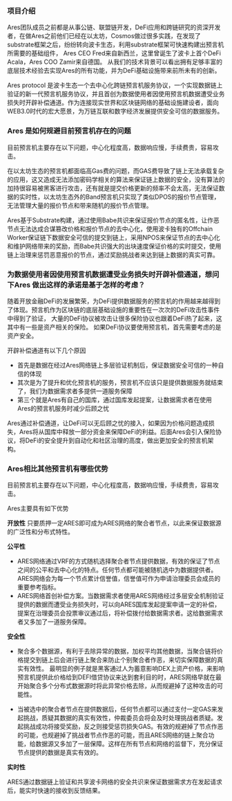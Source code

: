 ### 项目介绍

Ares团队成员之前都是从事公链、联盟链开发，DeFi应用和跨链研究的资深开发者，在做Ares之前他们已经在以太坊，Cosmos做过很多实践，在发现了substrate框架之后，纷纷转向波卡生态，利用substrate框架可快速构建出预言机所需要的基础组件，
Ares CEO Fred来自新西兰，这里曾诞生了波卡上首个DeFi Acala，Ares COO Zamir来自德国。
从我们的技术背景可以看出拥有足够丰富的底层技术经验去实现Ares的所有功能，并为DeFi基础设施带来前所未有的创新。

Ares protocol 是波卡生态一个去中心化跨链预言机服务协议，一个实现数据链上验证的新一代预言机服务协议，并且首创为数据使用者因使用预言机数据遭受业务损失时开辟补偿通道。作为连接现实世界和区块链网络的基础设施建设者，面向WEB3.0时代的宏大愿景，为万链互联和数字经济发展提供安全可信的数据服务。

### Ares 是如何规避目前预言机存在的问题

目前预言机主要存在以下问题，中心化程度高，数据响应慢，手续费贵，容易攻击。

在以太坊生态的预言机都面临高Gas费的问题，而GAS费导致了链上无法承载复杂的应用，这又造成无法添加密码学相关的算法来保证链上数据的安全，没有算法的加持很容易被黑客进行攻击，还有就是提交价格更新的频率不会太高，无法保证数据的实时性，以太坊生态外的Band预言机只实现了类似DPOS的报价节点管理，无法管理大量的报价节点和带来随机的报价节点管理。

Ares基于Substrate构建，通过使用Babe共识来保证报价节点的匿名性，让作恶节点无法达成合谋篡改价格和报价节点的去中心化，使用波卡独有的Offchain Worker保证链下数据安全可信的提交到链上，采用NPOS来保证节点的去中心化和维护网络带来的奖励，而Babe共识强大的出块速度保证价格的实时提交，使用链上治理来惩罚恶意报价的节点，通过奖励挑战者来达到链上数据的真实可靠。

### 为数据使⽤者因使⽤预⾔机数据遭受业务损失时开辟补偿通道，想问下Ares 做出这样的承诺是基于怎样的考虑？

随着开放金融DeFi的发展繁荣，为DeFi提供数据服务的预言机的作用越来越得到了体现。预言机作为区块链的底层基础设施的重要性在一次次的DeFi攻击性事件中得到了验证，
大量的DeFi协议被攻击让很多保险协议也跟着DeFi热了起来，这其中有一些是资产相关的保险。 如果DeFi协议要使用预言机，首先需要考虑的是资产安全。

开辟补偿通道有以下几个原因

* 首先是数据在经过Ares网络链上多层验证机制后，保证数据安全可信的一种自信的体现
* 其次是为了提升和优化预言机的服务，预言机不应该只是提供数据服务就结束了，我们为数据需求者多提供一道服务保障
* 第三个就是Ares有自己的国库，通过国库发起提案，让数据需求者在使用Ares的预言机服务时减少后顾之忧

Ares通过补偿通道，让DeFi可以无后顾之忧的接入，如果因为价格问题造成损失，Ares将从国库中释放一部分资金来保障DeFi的利益。后面Ares会引入保险协议，将DeFi的安全提升到自动化和社区治理的高度，做出更加安全的预言机架构。

### Ares相比其他预言机有哪些优势

目前预言机主要存在以下问题，中心化程度高，数据响应慢，手续费贵，容易攻击。

Ares主要具有如下优势

**开放性**
只要质押一定ARES即可成为ARES网络的聚合者节点，以此来保证数据源的广泛性和分布式特性。

**公平性**
* ARES网络通过VRF的方式随机选择聚合者节点提供数据，有效的保证了节点之间的公平和去中心化的特点。任何节点都可能被随机选中为数据提供者。ARES网络会为每一个节点累计信誉值，信誉值可作为申请治理委员会成员的重要参考指标。
* ARES网络首创补偿方案。当数据需求者使用ARES网络经过多层安全机制验证提供的数据而遭受业务损失时，可以向ARES国库发起提案申请一定的补偿，提案在治理委员会投票审议通过后，将补偿拨付给数据需求者。这给数据需求者又多加了一道服务保障。

**安全性**
* 聚合多个数据源，有利于去除异常的数据，加权平均其他数据，当聚合链将价格提交到链上后会进行链上聚合来防止个别聚合者作恶，来切实保障数据的真实有效性。
最明显的例子就是黑客通过人为蓄意影响DEX上资产价格，来影响预言机提供此价格给到DEFI借贷协议来达到套利目的时，ARES网络早就在最开始聚合多个分布式数据源时将此异常价格去除，从而规避掉了这种攻击的可能性。

* 当被选中的聚合者节点在提供数据后，任何节点都可以通过支付一定GAS来发起挑战，质疑其数据的真实有效性，仲裁委员会将会及时处理挑战者质疑。发起挑战成功将接受奖励，反之则接受惩罚损失GAS。有效的规避掉了节点作恶的可能，也规避掉了挑战者节点作恶的可能，而且ARES网络的链上聚合功能，给数据源又多加了一层保障。这样在所有节点和网络的监督下，充分保证节点提供的数据是真实有效的。

**实时性**

ARES通过数据链上验证和共享波卡网络的安全共识来保证数据需求方在发起请求后，能实时快速的接收到反馈结果。
